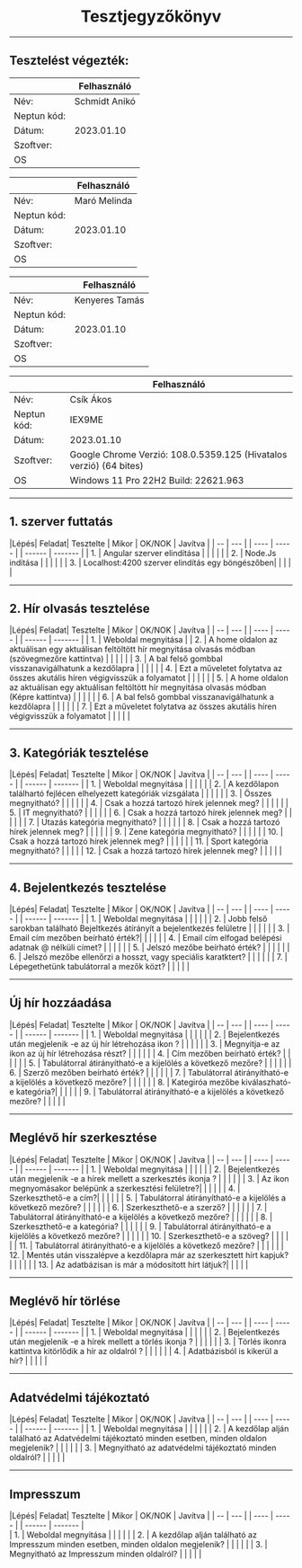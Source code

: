 # <div align="center">Tesztjegyzőkönyv </div>
<hr>

## Tesztelést végezték:
|               | Felhasználó   |
| --- | ------- |
| Név:          | Schmidt Anikó |
| Neptun kód:   |               |
| Dátum:        | 2023.01.10    |
| Szoftver:     |               |
| OS            |               |

|               | Felhasználó   |
| --- | ------- |
| Név:          | Maró Melinda  |
| Neptun kód:   |               |
| Dátum:        | 2023.01.10    |
| Szoftver:     |               |
| OS            |               |

|               | Felhasználó   |
| --- | ------- |
| Név:          | Kenyeres Tamás|
| Neptun kód:   |               |
| Dátum:        | 2023.01.10    |
| Szoftver:     |               |
| OS            |               |

|               | Felhasználó   |
| --- | ------- |
| Név:          | Csík Ákos     |
| Neptun kód:   | IEX9ME        |
| Dátum:        | 2023.01.10    |
| Szoftver:     | Google Chrome Verzió: 108.0.5359.125 (Hivatalos verzió) (64 bites) |               
| OS            | Windows 11 Pro 22H2 Build: 22621.963  |

<hr>

## 1. szerver futtatás
|Lépés| Feladat| Tesztelte | Mikor | OK/NOK | Javítva |
| -- | --- | | ---- | ----- | | ------ | ------- | 
| 1.    | Angular szerver elindítása |          |           |           |           |
| 2.    | Node.Js indítása |          |           |           |           |
| 3.    | Localhost:4200 szerver elindítás egy böngészőben|          |           |           |           |

<hr>

## 2. Hír olvasás tesztelése
|Lépés| Feladat| Tesztelte | Mikor | OK/NOK | Javítva |
| -- | --- | | ---- | ----- | | ------ | ------- | 
| 1.    | Weboldal megnyitása |
| 2.    | A home oldalon az aktuálisan egy aktuálisan feltöltött hír megnyitása olvasás módban (szövegmezőre kattintva) |          |           |           |           |
| 3.    | A bal felső gombbal visszanavigálhatunk a kezdőlapra |          |           |           |           |
| 4.    | Ezt a műveletet folytatva az összes akutális híren végigvisszük a folyamatot |          |           |           |           |
| 5.    | A home oldalon az aktuálisan egy aktuálisan feltöltött hír megnyitása olvasás módban (Képre kattintva) |          |           |           |           |
| 6.    | A bal felső gombbal visszanavigálhatunk a kezdőlapra |          |           |           |           |
| 7.    | Ezt a műveletet folytatva az összes akutális híren végigvisszük a folyamatot |          |           |           |           |

<hr>

## 3. Kategóriák tesztelése
|Lépés| Feladat| Tesztelte | Mikor | OK/NOK | Javítva |
| -- | --- | | ---- | ----- | | ------ | ------- | 
| 1.    | Weboldal megnyitása |          |           |           |           |
| 2.    | A kezdőlapon találhartó fejlécen elhelyezett kategóriák vizsgálata |          |           |           |           |
| 3.    | Összes megnyitható? |          |           |           |           |
| 4.    | Csak a hozzá tartozó hírek jelennek meg? |          |           |           |           |
| 5.    | IT megnyitható? |          |           |           |           |
| 6.    | Csak a hozzá tartozó hírek jelennek meg? |          |           |           |           |
| 7.    | Utazás kategória megnyitható? |           |           |           |           |
| 8.    | Csak a hozzá tartozó hírek jelennek meg? |          |           |           |           |
| 9.    | Zene kategória megnyitható? |           |           |           |           |
| 10.   | Csak a hozzá tartozó hírek jelennek meg? |          |           |           |           |
| 11.   | Sport kategória megnyitható?           |           |           |           |
| 12.   | Csak a hozzá tartozó hírek jelennek meg? |          |           |           |           |

<hr>

## 4. Bejelentkezés tesztelése
|Lépés| Feladat| Tesztelte | Mikor | OK/NOK | Javítva |
| -- | --- | | ---- | ----- | | ------ | ------- | 
| 1.    | Weboldal megnyitása |          |           |           |           |
| 2.    | Jobb felső sarokban található Bejeltkezés átírányít a bejelentkezés felületre |          |           |           |           |
| 3.    | Email cím mezőben beírható érték?|          |           |           |           |
| 4.    | Email cím elfogad belépési adatnak @ nélküli címet? |          |           |           |           |
| 5.    | Jelszó mezőbe beírható érték? |          |           |           |           |
| 6.    | Jelszó mezőbe ellenőrzi a hosszt, vagy speciális karatktert? |          |           |           |           |
| 7.    | Lépegethetünk tabulátorral a mezők közt? |          |           |           |           |

<hr>

 ## Új hír hozzáadása
|Lépés| Feladat| Tesztelte | Mikor | OK/NOK | Javítva |
| -- | --- | | ---- | ----- | | ------ | ------- | 
| 1.    | Weboldal megnyitása |          |           |           |           |
| 2.    | Bejelentkezés után megjelenik -e az új hír létrehozása ikon ? |          |           |           |           |
| 3.    | Megnyitja-e az ikon az új hír létrehozása részt? |          |           |           |           |
| 4.    | Cím mezőben beírható érték? |          |           |           |           |
| 5.    | Tabulátorral átirányítható-e a kijelölés a következő mezőre? |          |           |           |           |
| 6.    | Szerző mezőben beírható érték? |          |           |           |           |
| 7.    | Tabulátorral átirányítható-e a kijelölés a következő mezőre? |          |           |           |           |
| 8.    | Kategiróa mezőbe kiválaszható-e kategória?|          |           |           |           |
| 9.    | Tabulátorral átirányítható-e a kijelölés a következő mezőre? |          |           |           |           |

<hr>

## Meglévő hír szerkesztése
|Lépés| Feladat| Tesztelte | Mikor | OK/NOK | Javítva |
| -- | --- | | ---- | ----- | | ------ | ------- | 
| 1.    | Weboldal megnyitása |          |           |           |           |
| 2.    | Bejelentkezés után megjelenik -e a hírek mellett a szerkesztés ikonja ? |          |           |           |           |
| 3.    | Az ikon megnyomásakor belépünk a szerkesztési felületre?|          |           |           |           |
| 4.    | Szerkeszthető-e a cím?|           |           |           |           |
| 5.    | Tabulátorral átirányítható-e a kijelölés a következő mezőre? |          |           |           |           |
| 6.    | Szerkeszthető-e a szerző? |           |           |           |           |
| 7.    | Tabulátorral átirányítható-e a kijelölés a következő mezőre? |          |           |           |           |
| 8.    | Szerkeszthető-e a kategória? |          |           |           |           |
| 9.    | Tabulátorral átirányítható-e a kijelölés a következő mezőre? |          |           |           |           |
| 10.   | Szerkeszthető-e a szöveg? |          |           |           |           |
| 11.   | Tabulátorral átirányítható-e a kijelölés a következő mezőre? |          |           |           |           |
| 12.   | Mentés után visszalépve a kezdőlapra már az szerkesztett hírt kapjuk? |          |           |           |           |
| 13.   | Az adatbázisan is már a módosított hírt látjuk?|           |           |           |           |

<hr>

## Meglévő hír törlése
|Lépés| Feladat| Tesztelte | Mikor | OK/NOK | Javítva |
| -- | --- | | ---- | ----- | | ------ | ------- | 
| 1.    | Weboldal megnyitása |          |           |           |           |
| 2.    | Bejelentkezés után megjelenik -e a hírek mellett a törlés ikonja ? |          |           |           |           |
| 3.    | Törlés ikonra kattintva kitörlődik a hír az oldalról ? |          |           |           |           |
| 4.    | Adatbázisból is kikerül a hír? |           |           |           |           |

<hr>

## Adatvédelmi tájékoztató
|Lépés| Feladat| Tesztelte | Mikor | OK/NOK | Javítva |
| -- | --- | | ---- | ----- | | ------ | ------- | 
| 1.    | Weboldal megnyitása |          |           |           |           |
| 2.    | A kezdőlap alján található az Adatvédelmi tájékoztató minden esetben, minden oldalon megjelenik? |          |           |           |           |
| 3.    | Megnyitható az adatvédelmi tájékoztató minden oldalról? |          |           |           |           |

<hr>

## Impresszum
|Lépés| Feladat| Tesztelte | Mikor | OK/NOK | Javítva |
| -- | --- | | ---- | ----- | | ------ | ------- |  
| 1.    | Weboldal megnyitása |          |           |           |           |
| 2.    | A kezdőlap alján található az Impresszum minden esetben, minden oldalon megjelenik? |          |           |           |           |
| 3.    | Megnyitható az Impresszum minden oldalról? |          |           |           |           |
